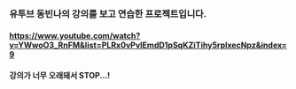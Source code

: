 ### 유투브 동빈나의 강의를 보고 연습한 프로젝트입니다. 

#### https://www.youtube.com/watch?v=YWwoO3_RnFM&list=PLRx0vPvlEmdD1pSqKZiTihy5rplxecNpz&index=9

#### 강의가 너무 오래돼서 STOP...!